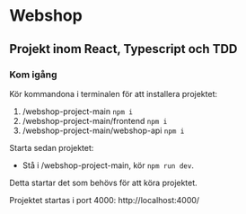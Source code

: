 # Webshop

## Projekt inom React, Typescript och TDD

### Kom igång

Kör kommandona i terminalen för att installera projektet:

1. /webshop-project-main `npm i`
2. /webshop-project-main/frontend `npm i`
3. /webshop-project-main/webshop-api `npm i`

Starta sedan projektet:

- Stå i /webshop-project-main, kör `npm run dev`.

Detta startar det som behövs för att köra projektet.

Projektet startas i port 4000:
http://localhost:4000/
